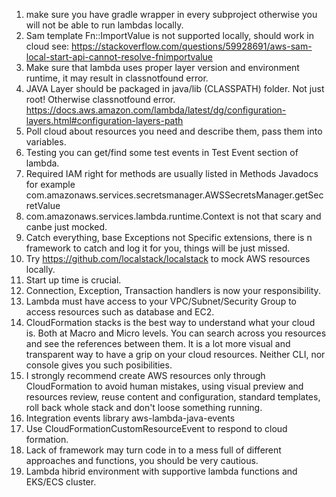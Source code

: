 1. make sure you have gradle wrapper in every subproject otherwise you will not be able to run lambdas locally.
2. Sam template Fn::ImportValue is not supported locally, should work in cloud see: https://stackoverflow.com/questions/59928691/aws-sam-local-start-api-cannot-resolve-fnimportvalue
3. Make sure that lambda uses proper layer version and environment runtime, it may result in classnotfound error.
4. JAVA Layer should be packaged in java/lib (CLASSPATH) folder. Not just root! Otherwise classnotfound error.
   https://docs.aws.amazon.com/lambda/latest/dg/configuration-layers.html#configuration-layers-path
5. Poll cloud about resources you need and describe them, pass them into variables.
6. Testing you can get/find some test events in Test Event section of lambda.
7. Required IAM right for methods are usually listed in Methods Javadocs for example com.amazonaws.services.secretsmanager.AWSSecretsManager.getSecretValue
8. com.amazonaws.services.lambda.runtime.Context is not that scary and canbe just mocked.
9. Catch everything, base Exceptions not Specific extensions, there is n framework to catch and log it for you, things will be just missed.
10. Try https://github.com/localstack/localstack to mock AWS resources locally.
11. Start up time is crucial. 
12. Connection, Exception, Transaction handlers is now your responsibility.
13. Lambda must have access to your VPC/Subnet/Security Group to access resources such as database and EC2.
14. CloudFormation stacks is the best way to understand what your cloud is. Both at Macro and Micro levels. You can search across you resources and see the references between them. It is a lot more visual and transparent way to have a grip on your cloud resources. Neither CLI, nor console gives you such posibilities.
15. I strongly recommend create AWS resources only through CloudFormation to avoid human mistakes, using visual preview and resources review, reuse content and configuration, standard templates, roll back whole stack and don't loose something running.
16. Integration events library aws-lambda-java-events 
17. Use CloudFormationCustomResourceEvent to respond to cloud formation.
18. Lack of framework may turn code in to a mess full of different approaches and functions, you should be very cautious. 
19. Lambda hibrid environment with supportive lambda functions and EKS/ECS cluster.
